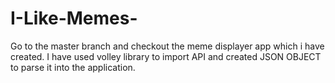 # I-Like-Memes-

Go to the master branch and checkout the meme displayer app which i have created. I have used volley library to import API and created JSON OBJECT to parse it into the application.
